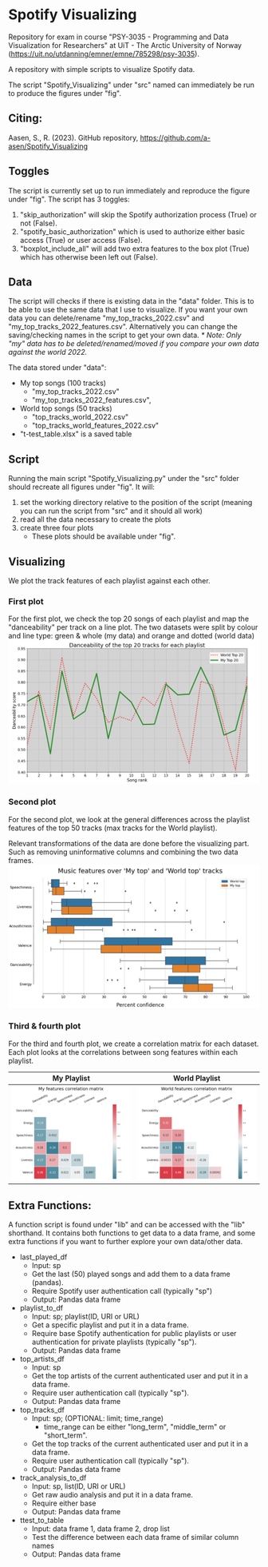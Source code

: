 # Spotify Visualizing

Repository for exam in course "PSY-3035 - Programming and Data Visualization for Researchers" at UiT - The Arctic University of Norway (https://uit.no/utdanning/emner/emne/785298/psy-3035).

A repository with simple scripts to visualize Spotify data. 

The script "Spotify_Visualizing" under "src" named can immediately be run to produce the figures under "fig". 

## Citing:
Aasen, S., R. (2023). GitHub repository, https://github.com/a-asen/Spotify_Visualizing


## Toggles
The script is currently set up to run immediately and reproduce the figure under "fig". The script has 3 toggles: 
1. "skip_authorization" will skip the Spotify authorization process (True) or not (False).
2. "spotify_basic_authorization" which is used to authorize either basic access (True) or user access (False).
3. "boxplot_include_all" will add two extra features to the box plot (True) which has otherwise been left out (False).

## Data
The script will checks if there is existing data in the "data" folder. This is to be able to use the same data that I use to visualize. 
If you want your own data you can delete/rename "my_top_tracks_2022.csv" and "my_top_tracks_2022_features.csv". Alternatively you can change the saving/checking names in the script to get your own data. 
	_* Note: Only "my" data has to be deleted/renamed/moved if you compare your own data against the world 2022._

The data stored under "data":
- My top songs (100 tracks) 
    - "my_top_tracks_2022.csv" 
    - "my_top_tracks_2022_features.csv", 
- World top songs (50 tracks)
    - "top_tracks_world_2022.csv" 
    - "top_tracks_world_features_2022.csv"
- "t-test_table.xlsx" is a saved table

## Script
Running the main script "Spotify_Visualizing.py" under the "src" folder should recreate all figures under "fig". 
It will:
1. set the working directory relative to the position of the script (meaning you can run the script from "src" and it should all work)
2. read all the data necessary to create the plots 
3. create three four plots
    - These plots should be available under "fig".

## Visualizing
We plot the track features of each playlist against each other.

### First plot
For the first plot, we check the top 20 songs of each playlist and map the "danceability" per track on a line plot. The two datasets were split by colour and line type: green & whole (my data) and orange and dotted (world data)
![Lineplot](/fig/figure-1_lineplot.png)

### Second plot
For the second plot, we look at the general differences across the playlist features of the top 50 tracks (max tracks for the World playlist).

Relevant transformations of the data are done before the visualizing part. Such as removing uninformative columns and combining the two data frames. 
![Boxplot](/fig/figure-2_boxplot.png)

### Third & fourth plot
For the third and fourth plot, we create a correlation matrix for each dataset. Each plot looks at the correlations between song features within each playlist.

| My Playlist | World Playlist |
|---|---|
|![My Correlation Matrix](/fig/figure-3_my_corr_matrix.png) | ![World Correlation Matrix](/fig/figure-4_world_corr_matrix.png) |


## Extra Functions:
A function script is found under "lib" and can be accessed with the "lib" shorthand. It contains both functions to get data to a data frame, and some extra functions if you want to further explore your own data/other data. 
- last_played_df
	- Input: sp
	- Get the last (50) played songs and add them to a data frame (pandas).
	- Require Spotify user authentication call (typically "sp")
	- Output: Pandas data frame
- playlist_to_df
	- Input: sp; playlist(ID, URI or URL) 
	- Get a specific playlist and put it in a data frame.
	- Require base Spotify authentication for public playlists or user authentication for private playlists (typically "sp").
	- Output: Pandas data frame
- top_artists_df
	- Input: sp
	- Get the top artists of the current authenticated user and put it in a data frame.
	- Require user authentication call (typically "sp").
	- Output: Pandas data frame
- top_tracks_df
	- Input: sp; (OPTIONAL: limit; time_range)
		- time_range can be either "long_term", "middle_term" or "short_term".
	- Get the top tracks of the current authenticated user and put it in a data frame.
	- Require user authentication call (typically "sp").
	- Output: Pandas data frame
- track_analysis_to_df
	- Input: sp, list(ID, URI or URL)
	- Get raw audio analysis and put it in a data frame.
	- Require either base 
	- Output: Pandas data frame
- ttest_to_table
	- Input: data frame 1, data frame 2, drop list
	- Test the difference between each data frame of similar column names
	- Output: Pandas data frame
